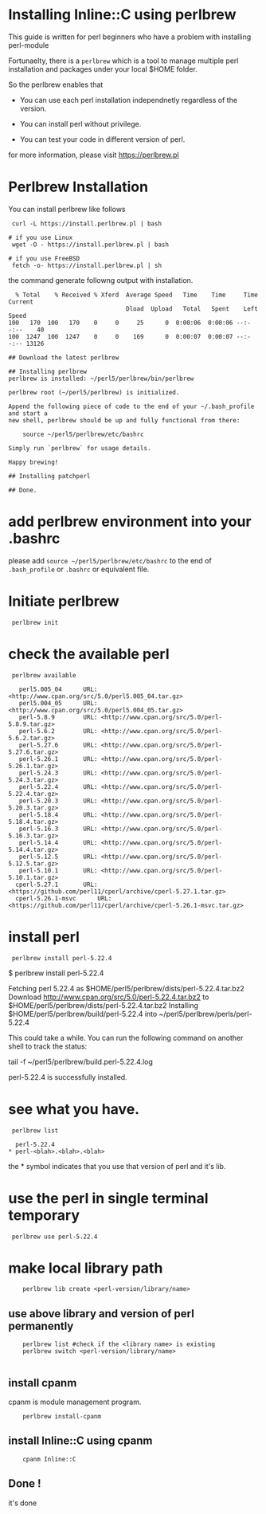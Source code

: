 # Installing Inline::C using perlbrew

This guide is written for perl beginners who have a problem with installing perl-module

Fortunaelty, there is a `perlbrew` which is a tool to manage multiple perl installation and packages under your local $HOME folder.

So the perlbrew enables that

- You can use each perl installation independnetly regardless of the version.

- You can install perl without privilege.

- You can test your code in different version of perl.


for more information, please visit https://perlbrew.pl


# Perlbrew Installation


You can install perlbrew like follows


```
 curl -L https://install.perlbrew.pl | bash

# if you use Linux
 wget -O - https://install.perlbrew.pl | bash

# if you use FreeBSD
 fetch -o- https://install.perlbrew.pl | sh

```

the command generate followng output with installation.


```
  % Total    % Received % Xferd  Average Speed   Time    Time     Time  Current
                                 Dload  Upload   Total   Spent    Left  Speed
100   170  100   170    0     0     25      0  0:00:06  0:00:06 --:--:--    40
100  1247  100  1247    0     0    169      0  0:00:07  0:00:07 --:--:-- 13126

## Download the latest perlbrew

## Installing perlbrew
perlbrew is installed: ~/perl5/perlbrew/bin/perlbrew

perlbrew root (~/perl5/perlbrew) is initialized.

Append the following piece of code to the end of your ~/.bash_profile and start a
new shell, perlbrew should be up and fully functional from there:

    source ~/perl5/perlbrew/etc/bashrc

Simply run `perlbrew` for usage details.

Happy brewing!

## Installing patchperl

## Done.
```

# add perlbrew environment into your .bashrc 


please add `source ~/perl5/perlbrew/etc/bashrc` to the end of `.bash_profile` or `.bashrc` or equivalent file.


# Initiate perlbrew


```
 perlbrew init

```

# check the available perl 

```
 perlbrew available

```

```
   perl5.005_04      URL: <http://www.cpan.org/src/5.0/perl5.005_04.tar.gz>
   perl5.004_05      URL: <http://www.cpan.org/src/5.0/perl5.004_05.tar.gz>
   perl-5.8.9        URL: <http://www.cpan.org/src/5.0/perl-5.8.9.tar.gz>
   perl-5.6.2        URL: <http://www.cpan.org/src/5.0/perl-5.6.2.tar.gz>
   perl-5.27.6       URL: <http://www.cpan.org/src/5.0/perl-5.27.6.tar.gz>
   perl-5.26.1       URL: <http://www.cpan.org/src/5.0/perl-5.26.1.tar.gz>
   perl-5.24.3       URL: <http://www.cpan.org/src/5.0/perl-5.24.3.tar.gz>
   perl-5.22.4       URL: <http://www.cpan.org/src/5.0/perl-5.22.4.tar.gz>
   perl-5.20.3       URL: <http://www.cpan.org/src/5.0/perl-5.20.3.tar.gz>
   perl-5.18.4       URL: <http://www.cpan.org/src/5.0/perl-5.18.4.tar.gz>
   perl-5.16.3       URL: <http://www.cpan.org/src/5.0/perl-5.16.3.tar.gz>
   perl-5.14.4       URL: <http://www.cpan.org/src/5.0/perl-5.14.4.tar.gz>
   perl-5.12.5       URL: <http://www.cpan.org/src/5.0/perl-5.12.5.tar.gz>
   perl-5.10.1       URL: <http://www.cpan.org/src/5.0/perl-5.10.1.tar.gz>
  cperl-5.27.1       URL: <https://github.com/perl11/cperl/archive/cperl-5.27.1.tar.gz>
  cperl-5.26.1-msvc      URL: <https://github.com/perl11/cperl/archive/cperl-5.26.1-msvc.tar.gz>

```

# install perl


```
 perlbrew install perl-5.22.4

```
$ perlbrew install perl-5.22.4

Fetching perl 5.22.4 as $HOME/perl5/perlbrew/dists/perl-5.22.4.tar.bz2
Download http://www.cpan.org/src/5.0/perl-5.22.4.tar.bz2 to $HOME/perl5/perlbrew/dists/perl-5.22.4.tar.bz2
Installing $HOME/perl5/perlbrew/build/perl-5.22.4 into ~/perl5/perlbrew/perls/perl-5.22.4

This could take a while. You can run the following command on another shell to track the status:

  tail -f ~/perl5/perlbrew/build.perl-5.22.4.log

perl-5.22.4 is successfully installed.

# see what you have.

```
 perlbrew list

```

```
  perl-5.22.4
* perl-<blah>.<blah>.<blah>

```

the \* symbol indicates that you use that version of perl and it's lib.


# use the perl in single terminal temporary

```
 perlbrew use perl-5.22.4

```

# make local library path

```
	perlbrew lib create <perl-version/library/name>

```

## use above library and version of perl permanently

```
	perlbrew list #check if the <library name> is existing
	perlbrew switch <perl-version/library/name>


```

## install cpanm

 cpanm is module management program.


```
	perlbrew install-cpanm 

```

## install Inline::C using cpanm


```
	cpanm Inline::C

```

## Done !

it's done

